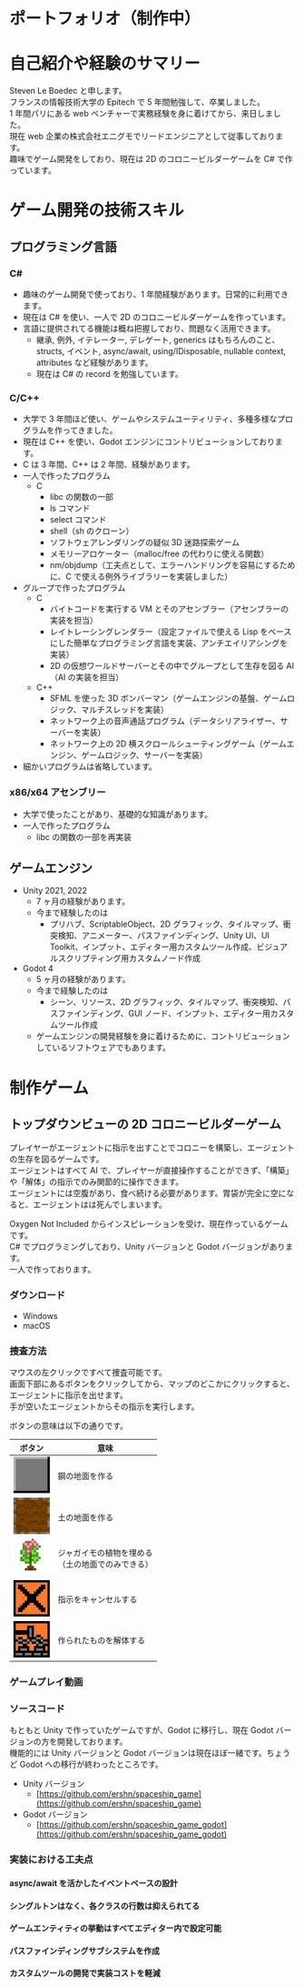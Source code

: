 # ポートフォリオ（制作中）

# 自己紹介や経験のサマリー

Steven Le Boedec と申します。  
フランスの情報技術大学の Epitech で 5 年間勉強して、卒業しました。  
1 年間パリにある web ベンチャーで実務経験を身に着けてから、来日しました。  
現在 web 企業の株式会社エニグモでリードエンジニアとして従事しております。  
趣味でゲーム開発をしており、現在は 2D のコロニービルダーゲームを C# で作っています。

# ゲーム開発の技術スキル

## プログラミング言語

### C#

- 趣味のゲーム開発で使っており、1 年間経験があります。日常的に利用できます。
- 現在は C# を使い、一人で 2D のコロニービルダーゲームを作っています。
- 言語に提供されてる機能は概ね把握しており、問題なく活用できます。
  - 継承, 例外, イテレーター, デレゲート, generics はもちろんのこと、structs, イベント, async/await, using/IDisposable, nullable context, attributes など経験があります。
  - 現在は C# の record を勉強しています。

### C/C++

- 大学で 3 年間ほど使い、ゲームやシステムユーティリティ、多種多様なプログラムを作ってきました。
- 現在は C++ を使い、Godot エンジンにコントリビューションしております。
- C は 3 年間、C++ は 2 年間、経験があります。
- 一人で作ったプログラム
  - C
    - libc の関数の一部
    - ls コマンド
    - select コマンド
    - shell（sh のクローン）
    - ソフトウェアレンダリングの疑似 3D 迷路探索ゲーム
    - メモリーアロケーター（malloc/free の代わりに使える関数）
    - nm/objdump（工夫点として、エラーハンドリングを容易にするために、C で使える例外ライブラリーを実装しました）
- グループで作ったプログラム
  - C
    - バイトコードを実行する VM とそのアセンブラー（アセンブラーの実装を担当）
    - レイトレーシングレンダラー（設定ファイルで使える Lisp をベースにした簡単なプログラミング言語を実装、アンチエイリアシングを実装）
    - 2D の仮想ワールドサーバーとその中でグループとして生存を図る AI（AI の実装を担当）
  - C++
    - SFML を使った 3D ボンバーマン（ゲームエンジンの基盤、ゲームロジック、マルチスレッドを実装）
    - ネットワーク上の音声通話プログラム（データシリアライザー、サーバーを実装）
    - ネットワーク上の 2D 横スクロールシューティングゲーム（ゲームエンジン、ゲームロジック、サーバーを実装）
- 細かいプログラムは省略しています。

### x86/x64 アセンブリー

- 大学で使ったことがあり、基礎的な知識があります。
- 一人で作ったプログラム
  - libc の関数の一部を再実装

## ゲームエンジン

- Unity 2021, 2022
  - 7 ヶ月の経験があります。
  - 今まで経験したのは
    - プリハブ、ScriptableObject、2D グラフィック、タイルマップ、衝突検知、アニメーター、パスファインディング、Unity UI、UI Toolkit、インプット、エディター用カスタムツール作成、ビジュアルスクリプティング用カスタムノード作成
- Godot 4
  - 5 ヶ月の経験があります。
  - 今まで経験したのは
    - シーン、リソース、2D グラフィック、タイルマップ、衝突検知、パスファインディング、GUI ノード、インプット、エディター用カスタムツール作成
  - ゲームエンジンの開発経験を身に着けるために、コントリビューションしているソフトウェアでもあります。

# 制作ゲーム

## トップダウンビューの 2D コロニービルダーゲーム

プレイヤーがエージェントに指示を出すことでコロニーを構築し、エージェントの生存を図るゲームです。  
エージェントはすべて AI で、プレイヤーが直接操作することができず、「構築」や「解体」の指示でのみ関節的に操作できます。  
エージェントには空腹があり、食べ続ける必要があります。胃袋が完全に空になると、エージェントはは死んでしまいます。

Oxygen Not Included からインスピレーションを受け、現在作っているゲームです。  
C# でプログラミングしており、Unity バージョンと Godot バージョンがあります。  
一人で作っております。

### ダウンロード

- Windows
- macOS

### 捜査方法

マウスの左クリックですべて捜査可能です。  
画面下部にあるボタンをクリックしてから、マップのどこかにクリックすると、エージェントに指示を出せます。  
手が空いたエージェントからその指示を実行します。

ボタンの意味は以下の通りです。

| ボタン                                                | 意味                                                 |
| ----------------------------------------------------- | ---------------------------------------------------- |
| ![steel_floor](assets/images/steel_floor.png)         | 鋼の地面を作る                                       |
| ![dirt_floor](assets/images/dirt_floor.png)           | 土の地面を作る                                       |
| ![potato_plant](assets/images/potato_plant.png)       | ジャガイモの植物を埋める<br>（土の地面でのみできる） |
| ![cancel_button](assets/images/cancel_button.png)     | 指示をキャンセルする                                 |
| ![demolish_button](assets/images/demolish_button.png) | 作られたものを解体する                               |

### ゲームプレイ動画

### ソースコード

もともと Unity で作っていたゲームですが、Godot に移行し、現在 Godot バージョンの方を開発しております。  
機能的には Unity バージョンと Godot バージョンは現在ほぼ一緒です。ちょうど Godot への移行が終わったところです。

- Unity バージョン
  - [https://github.com/ershn/spaceship_game](https://github.com/ershn/spaceship_game)
- Godot バージョン
  - [https://github.com/ershn/spaceship_game_godot](https://github.com/ershn/spaceship_game_godot)

### 実装における工夫点

#### async/await を活かしたイベントベースの設計

#### シングルトンはなく、各クラスの行数は抑えられてる

#### ゲームエンティティの挙動はすべてエディター内で設定可能

#### パスファインディングサブシステムを作成

#### カスタムツールの開発で実装コストを軽減
